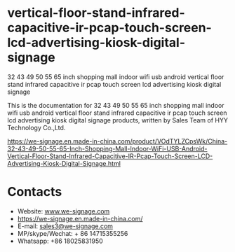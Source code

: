 # vertical-floor-stand-infrared-capacitive-ir-pcap-touch-screen-lcd-advertising-kiosk-digital-signage
32 43 49 50 55 65 inch shopping mall indoor wifi usb android vertical floor stand infrared capacitive ir pcap touch screen lcd advertising kiosk digital signage

This is the documentation for 32 43 49 50 55 65 inch shopping mall indoor wifi usb android vertical floor stand infrared capacitive ir pcap touch screen lcd advertising kiosk digital signage products, written by Sales Team of HYY Technology Co.,Ltd.

https://we-signage.en.made-in-china.com/product/VOdTYLZCpsWk/China-32-43-49-50-55-65-Inch-Shopping-Mall-Indoor-WiFi-USB-Android-Vertical-Floor-Stand-Infrared-Capacitive-IR-Pcap-Touch-Screen-LCD-Advertising-Kiosk-Digital-Signage.html

# Contacts
- Website: www.we-signage.com
- https://we-signage.en.made-in-china.com/
- E-mail: sales3@we-signage.com
- MP/skype/Wechat: + 86 14715355256
- Whatsapp: +86 18025831950
